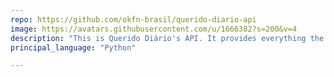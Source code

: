 ```yaml
---
repo: https://github.com/okfn-brasil/querido-diario-api
image: https://avatars.githubusercontent.com/u/1666382?s=200&v=4
description: "This is Querido Diário's API. It provides everything the frontend does and even more!"
principal_language: "Python"

---
```


